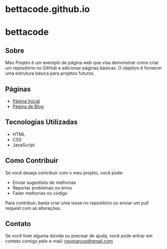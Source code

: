 # bettacode.github.io

# bettacode

## Sobre

Meu Projeto é um exemplo de página web que visa demonstrar como criar um repositório no GitHub e adicionar páginas básicas. O objetivo é fornecer uma estrutura básica para projetos futuros.

## Páginas

* [Página Inicial](https://bettacode.github.io/index.html)
* [Página de Blog](https://bettacode.github.io/blog.html)

## Tecnologias Utilizadas

* HTML
* CSS
* JavaScript

## Como Contribuir

Se você deseja contribuir com o meu projeto, você pode:

* Enviar sugestões de melhorias
* Reportar problemas ou erros
* Fazer melhorias no código

Para contribuir, basta criar uma issue no repositório ou enviar um pull request com as alterações.

## Contato

Se você tiver alguma dúvida ou precisar de ajuda, você pode entrar em contato comigo pelo e-mail: [neomarcos@gmail.com](mailto:neomarcos@gmail.com)


